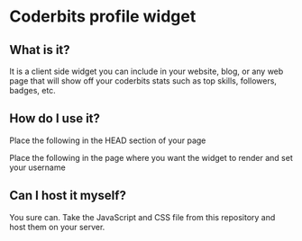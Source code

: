 Coderbits profile widget
========================

What is it?
-----------

It is a client side widget you can include in your website, 
blog, or any web page that will show off your coderbits stats 
such as top skills, followers, badges, etc.


How do I use it?
----------------

Place the following in the HEAD section of your page
 
<link href="https://coderbits.com/content/css/jquery.coderbits.css" media="all" rel="stylesheet" type="text/css">
<script src="https://coderbits.com/scripts/jquery.coderbits.js"></script>
 
Place the following in the page where you want the widget to render and set your username

<section id="coderbits" data-coderbits-username="<your username>"></section>


Can I host it myself?
---------------------

You sure can. Take the JavaScript and CSS file from this repository and host them
on your server.

